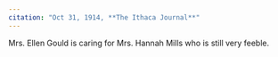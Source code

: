```yaml
---
citation: "Oct 31, 1914, **The Ithaca Journal**"
---
```

Mrs. Ellen Gould is caring for Mrs. Hannah Mills who is still very feeble.